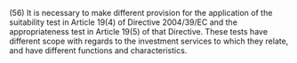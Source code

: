 (56) It is necessary to make different provision for the application of the suitability test in Article 19(4) of Directive 2004/39/EC and the appropriateness test in Article 19(5) of that Directive. These tests have different scope with regards to the investment services to which they relate, and have different functions and characteristics.